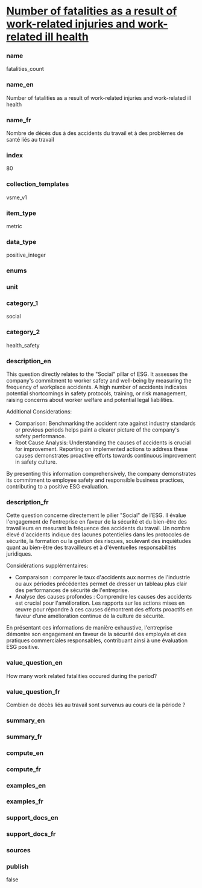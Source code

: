
# [Number of fatalities as a result of work-related injuries and work-related ill health](#fatalities_count)

### name

fatalities_count

### name_en

Number of fatalities as a result of work-related injuries and work-related ill health

### name_fr

Nombre de décès dus à des accidents du travail et à des problèmes de santé liés au travail

### index

80

### collection_templates

vsme_v1

### item_type

metric

### data_type

positive_integer

### enums



### unit



### category_1

social

### category_2

health_safety

### description_en

This question directly relates to the "Social" pillar of ESG. It assesses the company's commitment
to worker safety and well-being by measuring the frequency of workplace accidents. A high number of
accidents indicates potential shortcomings in safety protocols, training, or risk management,
raising concerns about worker welfare and potential legal liabilities.

Additional Considerations:
- Comparison: Benchmarking the accident rate against industry standards or previous periods helps
paint a clearer picture of the company's safety performance.
- Root Cause Analysis: Understanding the causes of accidents is crucial for improvement. Reporting
on implemented actions to address these causes demonstrates proactive efforts towards continuous
improvement in safety culture.

By presenting this information comprehensively, the company demonstrates its commitment to employee
safety and responsible business practices, contributing to a positive ESG evaluation.


### description_fr

Cette question concerne directement le pilier "Social" de l’ESG. Il évalue l'engagement de
l'entreprise en faveur de la sécurité et du bien-être des travailleurs en mesurant la fréquence
des accidents du travail. Un nombre élevé d'accidents indique des lacunes potentielles dans les
protocoles de sécurité, la formation ou la gestion des risques, soulevant des inquiétudes quant
au bien-être des travailleurs et à d'éventuelles responsabilités juridiques.

Considérations supplémentaires:
- Comparaison : comparer le taux d'accidents aux normes de l'industrie ou aux périodes précédentes
permet de dresser un tableau plus clair des performances de sécurité de l'entreprise.
- Analyse des causes profondes : Comprendre les causes des accidents est crucial pour
l'amélioration. Les rapports sur les actions mises en œuvre pour répondre à ces causes démontrent
des efforts proactifs en faveur d’une amélioration continue de la culture de sécurité.

En présentant ces informations de manière exhaustive, l'entreprise démontre son engagement en
faveur de la sécurité des employés et des pratiques commerciales responsables, contribuant ainsi
à une évaluation ESG positive.

### value_question_en

How many work related fatalities occured during the period?

### value_question_fr

Combien de décès liés au travail sont survenus au cours de la période ?

### summary_en



### summary_fr



### compute_en



### compute_fr



### examples_en



### examples_fr



### support_docs_en



### support_docs_fr



### sources



### publish

false
